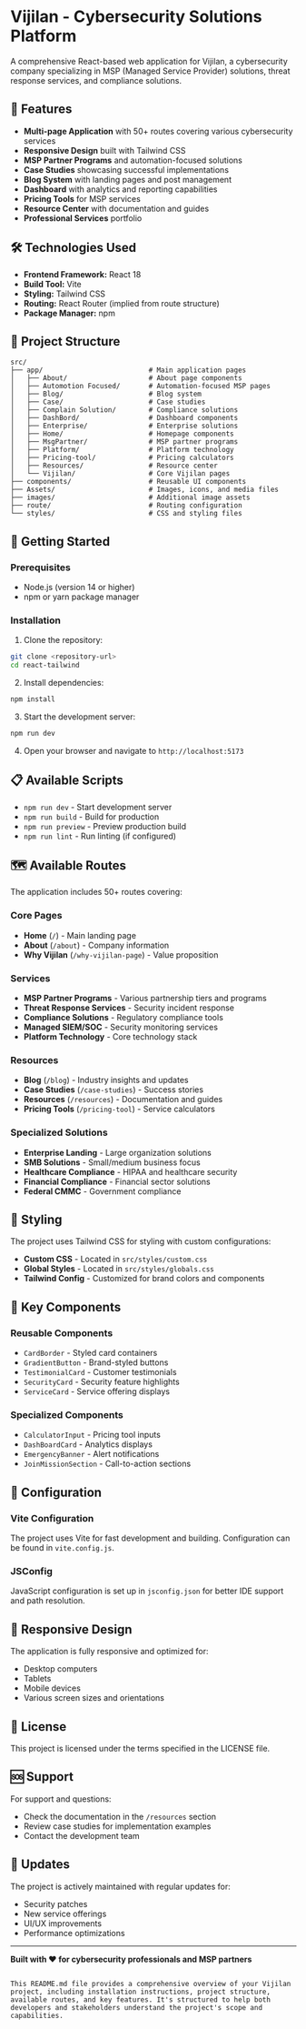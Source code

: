 # Vijilan - Cybersecurity Solutions Platform

A comprehensive React-based web application for Vijilan, a cybersecurity company specializing in MSP (Managed Service Provider) solutions, threat response services, and compliance solutions.

## 🚀 Features

- **Multi-page Application** with 50+ routes covering various cybersecurity services
- **Responsive Design** built with Tailwind CSS
- **MSP Partner Programs** and automation-focused solutions
- **Case Studies** showcasing successful implementations
- **Blog System** with landing pages and post management
- **Dashboard** with analytics and reporting capabilities
- **Pricing Tools** for MSP services
- **Resource Center** with documentation and guides
- **Professional Services** portfolio

## 🛠️ Technologies Used

- **Frontend Framework:** React 18
- **Build Tool:** Vite
- **Styling:** Tailwind CSS
- **Routing:** React Router (implied from route structure)
- **Package Manager:** npm

## 📁 Project Structure

```
src/
├── app/                          # Main application pages
│   ├── About/                    # About page components
│   ├── Automotion Focused/       # Automation-focused MSP pages
│   ├── Blog/                     # Blog system
│   ├── Case/                     # Case studies
│   ├── Complain Solution/        # Compliance solutions
│   ├── DashBord/                 # Dashboard components
│   ├── Enterprise/               # Enterprise solutions
│   ├── Home/                     # Homepage components
│   ├── MsgPartner/               # MSP partner programs
│   ├── Platform/                 # Platform technology
│   ├── Pricing-tool/             # Pricing calculators
│   ├── Resources/                # Resource center
│   └── Vijilan/                  # Core Vijilan pages
├── components/                   # Reusable UI components
├── Assets/                       # Images, icons, and media files
├── images/                       # Additional image assets
├── route/                        # Routing configuration
└── styles/                       # CSS and styling files
```

## 🚦 Getting Started

### Prerequisites

- Node.js (version 14 or higher)
- npm or yarn package manager

### Installation

1. Clone the repository:
```bash
git clone <repository-url>
cd react-tailwind
```

2. Install dependencies:
```bash
npm install
```

3. Start the development server:
```bash
npm run dev
```

4. Open your browser and navigate to `http://localhost:5173`

## 📋 Available Scripts

- `npm run dev` - Start development server
- `npm run build` - Build for production
- `npm run preview` - Preview production build
- `npm run lint` - Run linting (if configured)

## 🗺️ Available Routes

The application includes 50+ routes covering:

### Core Pages
- **Home** (`/`) - Main landing page
- **About** (`/about`) - Company information
- **Why Vijilan** (`/why-vijilan-page`) - Value proposition

### Services
- **MSP Partner Programs** - Various partnership tiers and programs
- **Threat Response Services** - Security incident response
- **Compliance Solutions** - Regulatory compliance tools
- **Managed SIEM/SOC** - Security monitoring services
- **Platform Technology** - Core technology stack

### Resources
- **Blog** (`/blog`) - Industry insights and updates
- **Case Studies** (`/case-studies`) - Success stories
- **Resources** (`/resources`) - Documentation and guides
- **Pricing Tools** (`/pricing-tool`) - Service calculators

### Specialized Solutions
- **Enterprise Landing** - Large organization solutions
- **SMB Solutions** - Small/medium business focus
- **Healthcare Compliance** - HIPAA and healthcare security
- **Financial Compliance** - Financial sector solutions
- **Federal CMMC** - Government compliance

## 🎨 Styling

The project uses Tailwind CSS for styling with custom configurations:

- **Custom CSS** - Located in `src/styles/custom.css`
- **Global Styles** - Located in `src/styles/globals.css`
- **Tailwind Config** - Customized for brand colors and components

## 🧩 Key Components

### Reusable Components
- `CardBorder` - Styled card containers
- `GradientButton` - Brand-styled buttons
- `TestimonialCard` - Customer testimonials
- `SecurityCard` - Security feature highlights
- `ServiceCard` - Service offering displays

### Specialized Components
- `CalculatorInput` - Pricing tool inputs
- `DashBoardCard` - Analytics displays
- `EmergencyBanner` - Alert notifications
- `JoinMissionSection` - Call-to-action sections

## 🔧 Configuration

### Vite Configuration
The project uses Vite for fast development and building. Configuration can be found in `vite.config.js`.

### JSConfig
JavaScript configuration is set up in `jsconfig.json` for better IDE support and path resolution.

## 📱 Responsive Design

The application is fully responsive and optimized for:
- Desktop computers
- Tablets
- Mobile devices
- Various screen sizes and orientations

## 📄 License

This project is licensed under the terms specified in the LICENSE file.

## 🆘 Support

For support and questions:
- Check the documentation in the `/resources` section
- Review case studies for implementation examples
- Contact the development team

## 🔄 Updates

The project is actively maintained with regular updates for:
- Security patches
- New service offerings
- UI/UX improvements
- Performance optimizations

---

**Built with ❤️ for cybersecurity professionals and MSP partners**
```

This README.md file provides a comprehensive overview of your Vijilan project, including installation instructions, project structure, available routes, and key features. It's structured to help both developers and stakeholders understand the project's scope and capabilities.

